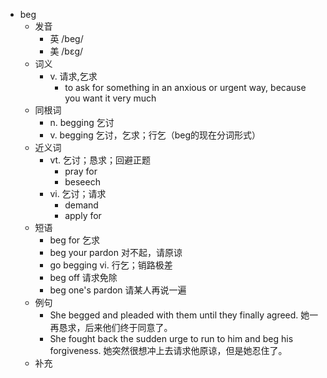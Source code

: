 - beg
  - 发音
    - 英 /beg/
    - 美 /bɛɡ/
  - 词义
    - v. 请求,乞求
      - to ask for something in an anxious or urgent way, because you want it very much
  - 同根词
    - n. begging 乞讨
    - v. begging 乞讨，乞求；行乞（beg的现在分词形式）
  - 近义词
    - vt. 乞讨；恳求；回避正题
      - pray for
      - beseech
    - vi. 乞讨；请求
      - demand
      - apply for
  - 短语
    - beg for 乞求
    - beg your pardon 对不起，请原谅
    - go begging vi. 行乞；销路极差
    - beg off 请求免除
    - beg one's pardon 请某人再说一遍
  - 例句
    - She begged and pleaded with them until they finally agreed. 她一再恳求，后来他们终于同意了。
    - She fought back the sudden urge to run to him and beg his forgiveness. 她突然很想冲上去请求他原谅，但是她忍住了。
  - 补充